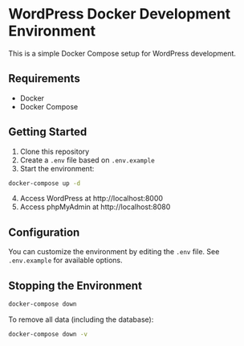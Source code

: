 # WordPress Docker Development Environment

This is a simple Docker Compose setup for WordPress development.

## Requirements

- Docker
- Docker Compose

## Getting Started

1. Clone this repository
2. Create a `.env` file based on `.env.example`
3. Start the environment:

```bash
docker-compose up -d
```

4. Access WordPress at http://localhost:8000
5. Access phpMyAdmin at http://localhost:8080

## Configuration

You can customize the environment by editing the `.env` file. See `.env.example` for available options.

## Stopping the Environment

```bash
docker-compose down
```

To remove all data (including the database):

```bash
docker-compose down -v
```
